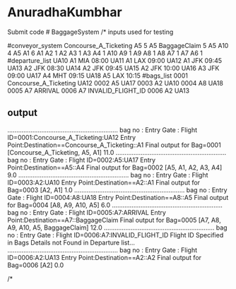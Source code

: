 # AnuradhaKumbhar

Submit code  # BaggageSystem
/*
inputs used for testing

#conveyor_system
Concourse_A_Ticketing A5 5
A5 BaggageClaim 5
A5 A10 4
A5 A1 6
A1 A2 1
A2 A3 1
A3 A4 1
A10 A9 1
A9 A8 1
A8 A7 1
A7 A6 1
#departure_list
UA10 A1 MIA 08:00
UA11 A1 LAX 09:00
UA12 A1 JFK 09:45
UA13 A2 JFK 08:30
UA14 A2 JFK 09:45
UA15 A2 JFK 10:00
UA16 A3 JFK 09:00
UA17 A4 MHT 09:15
UA18 A5 LAX 10:15
#bags_list
0001 Concourse_A_Ticketing UA12
0002 A5 UA17
0003 A2 UA10
0004 A8 UA18
0005 A7 ARRIVAL
0006 A7 INVALID_FLIGHT_ID
0006 A2 UA13


output
----------------------------------------------------
..............................................................
bag no : Entry Gate : Flight ID=0001:Concourse_A_Ticketing:UA12
Entry Point:Destination==Concourse_A_Ticketing::A1
Final output for Bag=0001 [Concourse_A_Ticketing, A5, A1] 11.0
..............................................................
bag no : Entry Gate : Flight ID=0002:A5:UA17
Entry Point:Destination==A5::A4
Final output for Bag=0002 [A5, A1, A2, A3, A4] 9.0
..............................................................
bag no : Entry Gate : Flight ID=0003:A2:UA10
Entry Point:Destination==A2::A1
Final output for Bag=0003 [A2, A1] 1.0
..............................................................
bag no : Entry Gate : Flight ID=0004:A8:UA18
Entry Point:Destination==A8::A5
Final output for Bag=0004 [A8, A9, A10, A5] 6.0
..............................................................
bag no : Entry Gate : Flight ID=0005:A7:ARRIVAL
Entry Point:Destination==A7::BaggageClaim
Final output for Bag=0005 [A7, A8, A9, A10, A5, BaggageClaim] 12.0
..............................................................
bag no : Entry Gate : Flight ID=0006:A7:INVALID_FLIGHT_ID
Flight ID Specified in Bags Details not Found in Departure list...
..............................................................
bag no : Entry Gate : Flight ID=0006:A2:UA13
Entry Point:Destination==A2::A2
Final output for Bag=0006 [A2] 0.0

/*
